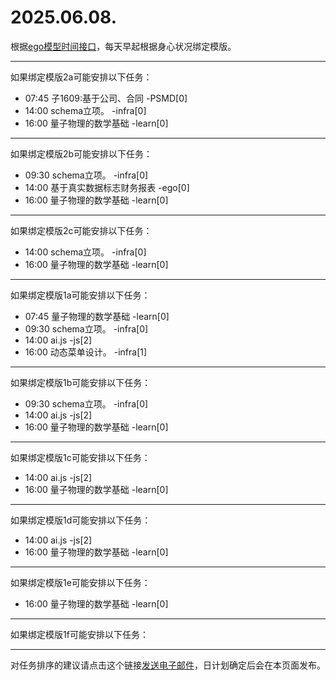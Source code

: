 # 2025.06.08.

根据[ego模型时间接口](https://gitee.com/hyg/blog/blob/master/timeflow.md)，每天早起根据身心状况绑定模版。

---
如果绑定模版2a可能安排以下任务：

- 07:45	子1609:基于公司、合同 -PSMD[0]
- 14:00	schema立项。 -infra[0]
- 16:00	量子物理的数学基础 -learn[0]

---
如果绑定模版2b可能安排以下任务：

- 09:30	schema立项。 -infra[0]
- 14:00	基于真实数据标志财务报表 -ego[0]
- 16:00	量子物理的数学基础 -learn[0]

---
如果绑定模版2c可能安排以下任务：

- 14:00	schema立项。 -infra[0]
- 16:00	量子物理的数学基础 -learn[0]

---
如果绑定模版1a可能安排以下任务：

- 07:45	量子物理的数学基础 -learn[0]
- 09:30	schema立项。 -infra[0]
- 14:00	ai.js -js[2]
- 16:00	动态菜单设计。 -infra[1]

---
如果绑定模版1b可能安排以下任务：

- 09:30	schema立项。 -infra[0]
- 14:00	ai.js -js[2]
- 16:00	量子物理的数学基础 -learn[0]

---
如果绑定模版1c可能安排以下任务：

- 14:00	ai.js -js[2]
- 16:00	量子物理的数学基础 -learn[0]

---
如果绑定模版1d可能安排以下任务：

- 14:00	ai.js -js[2]
- 16:00	量子物理的数学基础 -learn[0]

---
如果绑定模版1e可能安排以下任务：

- 16:00	量子物理的数学基础 -learn[0]

---
如果绑定模版1f可能安排以下任务：


---
对任务排序的建议请点击这个链接<a href="mailto:huangyg@mars22.com?subject=关于2025.06.08.任务排序的建议&body=date: 2025.06.08.%0D%0Afile: ../../blog/release/time/d.20250608.md%0D%0A---请勿修改邮件主题及以上内容---%0D%0A">发送电子邮件</a>，日计划确定后会在本页面发布。